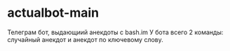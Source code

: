 # actualbot-main
Телеграм бот, выдающиий анекдоты с bash.im
У бота всего 2 команды: случайный анекдот и анекдот по ключевому слову.
